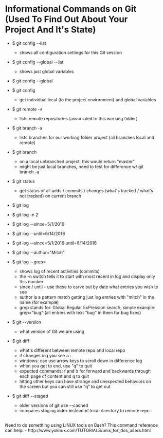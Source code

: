 # Informational Commands on Git (Used To Find Out About Your Project And It's State)

- \$ git config --list
  - shows all configuration settings for this Git session
  
- \$ git config --global --list
  - shows just global variables

- \$ git config --global <variable name>
- \$ git config <variable name>
  - get individual local (to the project environment) and global variables
    
- \$ git remote -v
  - lists remote repositories (associated to this working folder)

- \$ git branch -a
  - lists branches for our working folder project (all branches local and remote)

- \$ git branch
  - on a local unbranched project, this would return "master"
  - might be just local branches, need to test for difference w/ git branch -a 
  
- \$ git status
  - get status of all adds / commits / changes (what's tracked / what's not tracked) on current branch

- \$ git log
- \$ git log -n 2
- \$ git log --since=5/1/2016
- \$ git log --until=6/14/2016
- \$ git log --since=5/1/2016 until=6/14/2016
- \$ git log --author="Mitch"
- \$ git log --grep=<LINUX grep commands here to search log>
  - shows log of recent activities (commits)
  - the -n switch tells it to start with most recent in log and display only this number
  - since / until - use these to carve out by date what entries you wish to see
  - author is a pattern match getting just log entries with "mitch" in the name (for example)
  - grep stands for:  Global Regular ExPression search; simple example:  grep="bug" (all entries with text "bug" in them for bug fixes)
  
- \$ git --version
  - what version of Git we are using

- \$ git diff 
  - what's different between remote repo and local repo
  - if changes big you see a :
  - windows: can use arrow keys to scroll down in difference log
  - when you get to end, use "q" to quit
  - expected commands:  f and b for forward and backwards through each page of content and q to quit
  - hitting other keys can have strange and unexpected behaviors on the screen but you can still use "q" to get out  

- \$ git diff --staged
  - older versions of git use --cached
  - compares staging index instead of local directory to remote repo
<br/>
Need to do something using LINUX tools on Bash?  This command reference can help:
- http://www.yolinux.com/TUTORIALS/unix_for_dos_users.html
  
 